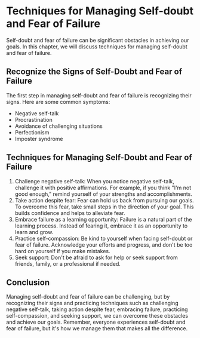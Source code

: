 Techniques for Managing Self-doubt and Fear of Failure
===================================================================================================================

Self-doubt and fear of failure can be significant obstacles in achieving our goals. In this chapter, we will discuss techniques for managing self-doubt and fear of failure.

Recognize the Signs of Self-Doubt and Fear of Failure
-----------------------------------------------------

The first step in managing self-doubt and fear of failure is recognizing their signs. Here are some common symptoms:

* Negative self-talk
* Procrastination
* Avoidance of challenging situations
* Perfectionism
* Imposter syndrome

Techniques for Managing Self-Doubt and Fear of Failure
------------------------------------------------------

1. Challenge negative self-talk: When you notice negative self-talk, challenge it with positive affirmations. For example, if you think "I'm not good enough," remind yourself of your strengths and accomplishments.
2. Take action despite fear: Fear can hold us back from pursuing our goals. To overcome this fear, take small steps in the direction of your goal. This builds confidence and helps to alleviate fear.
3. Embrace failure as a learning opportunity: Failure is a natural part of the learning process. Instead of fearing it, embrace it as an opportunity to learn and grow.
4. Practice self-compassion: Be kind to yourself when facing self-doubt or fear of failure. Acknowledge your efforts and progress, and don't be too hard on yourself if you make mistakes.
5. Seek support: Don't be afraid to ask for help or seek support from friends, family, or a professional if needed.

Conclusion
----------

Managing self-doubt and fear of failure can be challenging, but by recognizing their signs and practicing techniques such as challenging negative self-talk, taking action despite fear, embracing failure, practicing self-compassion, and seeking support, we can overcome these obstacles and achieve our goals. Remember, everyone experiences self-doubt and fear of failure, but it's how we manage them that makes all the difference.

